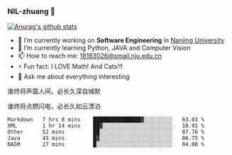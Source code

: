 ### NIL-zhuang 👋

<!--
**NIL-zhuang/NIL-zhuang** is a ✨ _special_ ✨ repository because its `README.md` (this file) appears on your GitHub profile.

Here are some ideas to get you started:

- 🔭 I’m currently working on ...
- 🌱 I’m currently learning ...
- 👯 I’m looking to collaborate on ...
- 🤔 I’m looking for help with ...
- 💬 Ask me about ...
- 📫 How to reach me: ...
- 😄 Pronouns: ...
- ⚡ Fun fact: ...
-->

[![Anurag's github stats](https://github-readme-stats.vercel.app/api?username=NIL-zhuang)](https://github.com/anuraghazra/github-readme-stats)

- 🔭 I’m currently working on **Software Engineering** in [Nanjing University](https://www.nju.edu.cn/)
- 🌱 I’m currently learning Python, JAVA and Computer Vision
- 📫 How to reach me: 18183026@smail.nju.edu.cn
- ⚡ Fun fact: I LOVE Math! And Cats!!!
- 💬 Ask me about everything interesting

谁终将声震人间，必长久深自缄默

谁终将点燃闪电，必长久如云漂泊

<!--START_SECTION:waka-->
```text
Markdown   7 hrs 8 mins    ███████████████▓░░░░░░░░░   63.03 % 
XML        1 hr 14 mins    ██▓░░░░░░░░░░░░░░░░░░░░░░   10.91 % 
Other      52 mins         ██░░░░░░░░░░░░░░░░░░░░░░░   07.78 % 
Java       45 mins         █▓░░░░░░░░░░░░░░░░░░░░░░░   06.75 % 
NASM       27 mins         █░░░░░░░░░░░░░░░░░░░░░░░░   04.00 % 
```
<!--END_SECTION:waka-->
